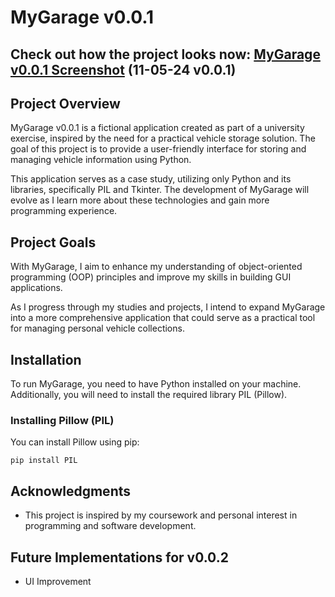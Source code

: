 
# MyGarage v0.0.1

## Check out how the project looks now: [MyGarage v0.0.1 Screenshot](https://github.com/Nixwzy/MyGarage/blob/main/assets/screenshot11_05_24.png) (11-05-24 v0.0.1)
## Project Overview
MyGarage v0.0.1 is a fictional application created as part of a university exercise, inspired by the need for a practical vehicle storage solution. The goal of this project is to provide a user-friendly interface for storing and managing vehicle information using Python.

This application serves as a case study, utilizing only Python and its libraries, specifically PIL and Tkinter. The development of MyGarage will evolve as I learn more about these technologies and gain more programming experience.

## Project Goals
With MyGarage, I aim to enhance my understanding of object-oriented programming (OOP) principles and improve my skills in building GUI applications.

As I progress through my studies and projects, I intend to expand MyGarage into a more comprehensive application that could serve as a practical tool for managing personal vehicle collections.

## Installation
To run MyGarage, you need to have Python installed on your machine. Additionally, you will need to install the required library PIL (Pillow).

### Installing Pillow (PIL)
You can install Pillow using pip:

```
pip install PIL
```

## Acknowledgments
- This project is inspired by my coursework and personal interest in programming and software development.

## Future Implementations for v0.0.2
- UI Improvement
